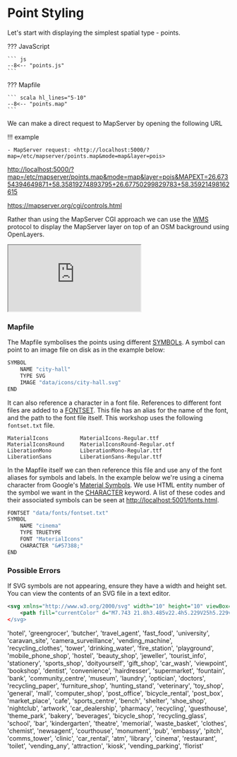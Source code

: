 # Point Styling

Let's start with displaying the simplest spatial type - points.

??? JavaScript

    ``` js
    --8<-- "points.js"
    ```

??? Mapfile

    ``` scala hl_lines="5-10"
    --8<-- "points.map"
    ```

We can make a direct request to MapServer by opening the following URL

!!! example

    - MapServer request: <http://localhost:5000/?map=/etc/mapserver/points.map&mode=map&layer=pois>

<http://localhost:5000/?map=/etc/mapserver/points.map&mode=map&layer=pois&MAPEXT=26.67354394649871+58.35819274893795+26.67750299829783+58.35921498162615>

https://mapserver.org/cgi/controls.html

Rather than using the MapServer CGI approach we can use the [WMS](https://mapserver.org/ogc/wms_server.html) protocol to display the MapServer layer on top of an OSM background using OpenLayers.

<div class="map">
  <iframe src="https://geographika.github.io/getting-started-with-mapserver-demo/points.html"></iframe>
</div>


### Mapfile

The Mapfile symbolises the points using different [SYMBOLs](https://mapserver.org/mapfile/symbol.html). A symbol can point to an image file
on disk as in the example below:

```scala
SYMBOL
    NAME "city-hall"
    TYPE SVG
    IMAGE "data/icons/city-hall.svg"
END
```

It can also reference a character in a font file. References to different font files are added to a [FONTSET](https://mapserver.org/mapfile/fontset.html).
This file has an alias for the name of the font, and the path to the font file itself. This workshop uses the following `fontset.txt` file.

```
MaterialIcons          MaterialIcons-Regular.ttf
MaterialIconsRound     MaterialIconsRound-Regular.otf
LiberationMono         LiberationMono-Regular.ttf
LiberationSans         LiberationSans-Regular.ttf
```

In the Mapfile itself we can then reference this file and use any of the font aliases for symbols and labels. In the example below we're using a
cinema character from Google's [Material Symbols](https://fonts.google.com/icons).
We use HTML entity number of the symbol we want in the [CHARACTER](https://mapserver.org/mapfile/symbol.html#mapfile-symbol-character) keyword.
A list of these codes and their associated symbols can be seen at [http://localhost:5001/fonts.html](http://localhost:5001/fonts.html).

```scala
FONTSET "data/fonts/fontset.txt"
SYMBOL
    NAME "cinema"
    TYPE TRUETYPE
    FONT "MaterialIcons"
    CHARACTER "&#57388;"
END
```


### Possible Errors

If SVG symbols are not appearing, ensure they have a width and height set. You can view the contents of an SVG file in a text editor.

```xml
<svg xmlns="http://www.w3.org/2000/svg" width="10" height="10" viewBox="0 0 50 50">
    <path fill="currentColor" d="M7.743 21.8h3.485v22.4h5.229V25h5.229v19.2h5.228...
</svg>
```



'hotel', 'greengrocer', 'butcher', 'travel_agent', 'fast_food', 'university', 'caravan_site', 'camera_surveillance', 'vending_machine', 'recycling_clothes', 
'tower', 'drinking_water', 'fire_station', 'playground', 'mobile_phone_shop', 'hostel', 'beauty_shop', 'jeweller', 'tourist_info', 'stationery', 'sports_shop',
'doityourself', 'gift_shop', 'car_wash', 'viewpoint', 'bookshop', 'dentist', 'convenience', 'hairdresser', 'supermarket', 'fountain', 'bank', 
'community_centre', 'museum', 'laundry', 'optician', 'doctors', 'recycling_paper', 'furniture_shop', 'hunting_stand', 'veterinary', 'toy_shop', 
'general', 'mall', 'computer_shop', 'post_office', 'bicycle_rental', 'post_box', 'market_place', 'cafe', 'sports_centre', 'bench', 'shelter', 
'shoe_shop', 'nightclub', 'artwork', 'car_dealership', 'pharmacy', 'recycling', 'guesthouse', 'theme_park', 'bakery', 'beverages', 'bicycle_shop', 
'recycling_glass', 'school', 'bar', 'kindergarten', 'theatre', 'memorial', 'waste_basket', 'clothes', 'chemist', 'newsagent', 'courthouse', 
'monument', 'pub', 'embassy', 'pitch', 'comms_tower', 'clinic', 'car_rental', 'atm', 'library', 'cinema', 'restaurant', 'toilet', 'vending_any', 
'attraction', 'kiosk', 'vending_parking', 'florist'